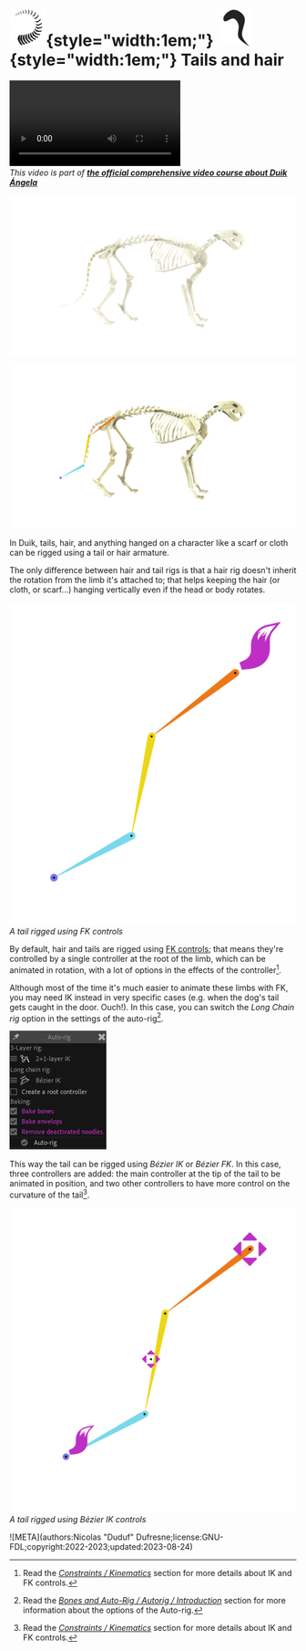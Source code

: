 # ![](../../../img/duik/icons/tail.svg){style="width:1em;"} ![](../../../img/duik/icons/hair_strand.svg){style="width:1em;"} Tails and hair

![RXLAB_VIDEO](https://rxlaboratory.org/wp-content/uploads/rx-videos/Duik17_E08_Tails__EN_720.mp4)  
*This video is part of [__the official comprehensive video course about Duik Ángela__](https://rxlaboratory.org/product/the-official-comprehensive-video-course-about-duik-angela/)*

![](../../../img/illustration/tail_00000.png)

![](../../../img/illustration/tail_bones_00000.png)

In Duik, tails, hair, and anything hanged on a character like a scarf or cloth can be rigged using a tail or hair armature.

The only difference between hair and tail rigs is that a hair rig doesn't inherit the rotation from the limb it's attached to; that helps keeping the hair (or cloth, or scarf...) hanging vertically even if the head or body rotates.

![](../../../img/duik/bones/tails_fk_00000.png)  
*A tail rigged using FK controls*

By default, hair and tails are rigged using [FK controls](../../constraints/kinematics.md); that means they're controlled by a single controller at the root of the limb, which can be animated in rotation, with a lot of options in the effects of the controller[^1].

Although most of the time it's much easier to animate these limbs with FK, you may need IK instead in very specific cases (e.g. when the dog's tail gets caught in the door. Ouch!). In this case, you can switch the *Long Chain rig* option in the settings of the auto-rig[^2].

![](../../../img/duik/bones/autorig_options.png)

This way the tail can be rigged using *Bézier IK* or *Bézier FK*. In this case, three controllers are added: the main controller at the tip of the tail to be animated in position, and two other controllers to have more control on the curvature of the tail[^1].

![](../../../img/duik/bones/tails_ik_00000.png)  
*A tail rigged using Bézier IK controls*

[^1]: Read the [*Constraints / Kinematics*](../../constraints/kinematics.md) section for more details about IK and FK controls.

[^2]: Read the [*Bones and Auto-Rig / Autorig / Introduction*](index.md#auto-rig-options) section for more information about the options of the Auto-rig.

![META](authors:Nicolas "Duduf" Dufresne;license:GNU-FDL;copyright:2022-2023;updated:2023-08-24)
